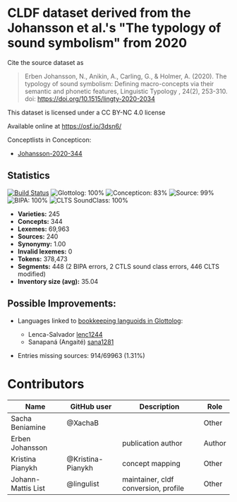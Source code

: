# CLDF dataset derived from the Johansson et al.'s "The typology of sound symbolism" from 2020 

Cite the source dataset as

> Erben Johansson, N., Anikin, A., Carling, G., & Holmer, A. (2020). The typology of sound symbolism: Defining macro-concepts via their semantic and phonetic features, Linguistic Typology , 24(2), 253-310. doi: https://doi.org/10.1515/lingty-2020-2034

This dataset is licensed under a CC BY-NC 4.0 license

Available online at https://osf.io/3dsn6/


Conceptlists in Concepticon:
- [Johansson-2020-344](https://concepticon.clld.org/contributions/Johansson-2020-344)
## Statistics


[![Build Status](https://travis-ci.org/lexibank/johanssonsoundsymbolic.svg?branch=master)](https://travis-ci.org/lexibank/johanssonsoundsymbolic)
![Glottolog: 100%](https://img.shields.io/badge/Glottolog-100%25-brightgreen.svg "Glottolog: 100%")
![Concepticon: 83%](https://img.shields.io/badge/Concepticon-83%25-yellowgreen.svg "Concepticon: 83%")
![Source: 99%](https://img.shields.io/badge/Source-99%25-green.svg "Source: 99%")
![BIPA: 100%](https://img.shields.io/badge/BIPA-100%25-brightgreen.svg "BIPA: 100%")
![CLTS SoundClass: 100%](https://img.shields.io/badge/CLTS%20SoundClass-100%25-brightgreen.svg "CLTS SoundClass: 100%")

- **Varieties:** 245
- **Concepts:** 344
- **Lexemes:** 69,963
- **Sources:** 240
- **Synonymy:** 1.00
- **Invalid lexemes:** 0
- **Tokens:** 378,473
- **Segments:** 448 (2 BIPA errors, 2 CTLS sound class errors, 446 CLTS modified)
- **Inventory size (avg):** 35.04

## Possible Improvements:

- Languages linked to [bookkeeping languoids in Glottolog](http://glottolog.org/glottolog/glottologinformation#bookkeepinglanguoids):
  - Lenca-Salvador [lenc1244](http://glottolog.org/resource/languoid/id/lenc1244)
  - Sanapaná (Angaité) [sana1281](http://glottolog.org/resource/languoid/id/sana1281)


- Entries missing sources: 914/69963 (1.31%)

# Contributors

Name | GitHub user | Description| Role
--- | --- | --- | ---
Sacha Beniamine | @XachaB | | Other
Erben Johansson | | publication author | Author
Kristina Pianykh | @Kristina-Pianykh | concept mapping | Other
Johann-Mattis List | @lingulist | maintainer, cldf conversion, profile | Other


